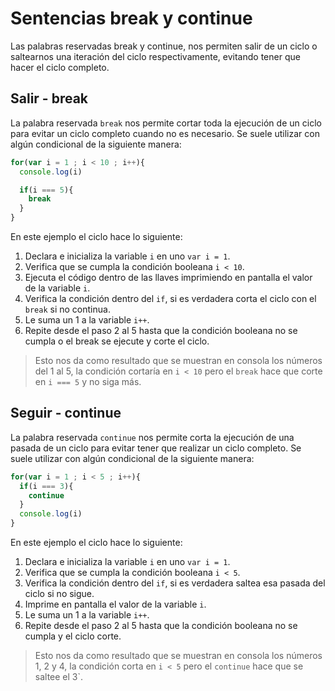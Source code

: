 # Sentencias break y continue

Las palabras reservadas break y continue, nos permiten salir de un ciclo o saltearnos una iteración del ciclo respectivamente, evitando tener que hacer el ciclo completo.

## Salir - break

La palabra reservada `break` nos permite cortar toda la ejecución de un ciclo para evitar un ciclo completo cuando no es necesario. Se suele utilizar con algún condicional de la siguiente manera:

```js
for(var i = 1 ; i < 10 ; i++){
  console.log(i)

  if(i === 5){
    break
  }
}
```
En este ejemplo el ciclo hace lo siguiente:

1. Declara e inicializa la variable `i` en uno `var i = 1`.
2. Verifica que se cumpla la condición booleana `i < 10`.
3. Ejecuta el código dentro de las llaves imprimiendo en pantalla el valor de la variable `i`.
4. Verifica la condición dentro del `if`, si es verdadera corta el ciclo con el `break` si no continua.
5. Le suma un 1 a la variable `i++`.
6. Repite desde el paso 2 al 5 hasta que la condición booleana no se cumpla o el break se ejecute y corte el ciclo.

> Esto nos da como resultado que se muestran en consola los números del 1 al 5, la condición cortaría en `i < 10` pero el `break` hace que corte en `i === 5` y no siga más.

## Seguir - continue

La palabra reservada `continue` nos permite corta la ejecución de una pasada de un ciclo para evitar tener que realizar un ciclo completo. Se suele utilizar con algún condicional de la siguiente manera:

```js
for(var i = 1 ; i < 5 ; i++){
  if(i === 3){
    continue
  }
  console.log(i)
}
```
En este ejemplo el ciclo hace lo siguiente:

1. Declara e inicializa la variable `i` en uno `var i = 1`.
2. Verifica que se cumpla la condición booleana `i < 5`.
3. Verifica la condición dentro del `if`, si es verdadera saltea esa pasada del ciclo si no sigue.
4. Imprime en pantalla el valor de la variable `i`.
5. Le suma un 1 a la variable `i++`.
6. Repite desde el paso 2 al 5 hasta que la condición booleana no se cumpla y el ciclo corte.

> Esto nos da como resultado que se muestran en consola los números 1, 2 y 4, la condición corta en `i < 5` pero el `continue` hace que se saltee el 3`.

